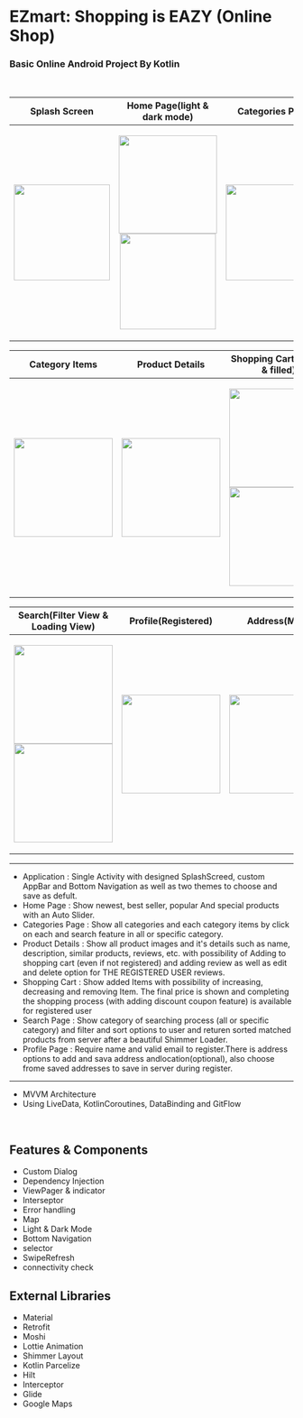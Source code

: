 # EZmart: Shopping is EAZY (Online Shop)

### Basic Online Android Project By Kotlin 
<br>

| Splash Screen | Home Page(light & dark mode) | Categories Page |
|--|--|--|
|<p align="center"> <img src="https://user-images.githubusercontent.com/98989834/181878123-af8423d6-9c1b-4338-9e47-88019cfd4edd.jpg" width=170px> </p>| <p align="center"><img src="https://user-images.githubusercontent.com/98989834/181878195-52b6457f-8ddf-4f1c-ab2d-0d4e6c8ab97b.jpg" width=174px> <img src="https://user-images.githubusercontent.com/98989834/181878179-026d774f-a6f9-4268-aa2b-f16693a7d916.jpg" width=170px > </p> | <p align="center"><img src="https://user-images.githubusercontent.com/98989834/181878505-9d5edd28-9f18-415b-b1b4-ab4793202b6c.jpg" width=170px> </p>|

| Category Items | Product Details | Shopping Cart(Empty & filled) |
|--|--|--|
| <p align="center"> <img src="https://user-images.githubusercontent.com/98989834/181878733-d97e4b2c-e600-4e05-b3c7-8bff069dc477.jpg" width=175px> </p>| <p align="center"> <img src="https://user-images.githubusercontent.com/98989834/181878786-cade7b9e-881a-43ea-96dc-460f84e053a0.jpg" width=175px> </p>| <p align="center"> <img src="https://user-images.githubusercontent.com/98989834/181878818-40edd563-7b0f-4f43-ad6b-b3c4d2783ce1.jpg" width=175px> <img src="https://user-images.githubusercontent.com/98989834/181878824-93dbca1f-f0d1-4fe6-8bdc-775da11bdec4.jpg" width=175px> </p> |

| Search(Filter View & Loading View) | Profile(Registered) | Address(Map) |
|--|--|--|
| <p align="center"> <img src="https://user-images.githubusercontent.com/98989834/181879697-bc571be1-b974-4312-b10d-c0fef58b2cf9.jpg" width=175px> <img src="https://user-images.githubusercontent.com/98989834/181879716-dc79f208-fd6b-4eec-98ce-be2427b43884.jpg" width=175px></p>| <p align="center"> <img src="https://user-images.githubusercontent.com/98989834/181879760-08cde1b1-3027-4b99-a6e9-ac1f57a4f657.jpg" width=175px> </p>| <p align="center"> <img src="https://user-images.githubusercontent.com/98989834/181879810-95a06a05-cb41-4cdf-9090-7a77ece300ba.jpg" width=175px> </p> |
***
 - Application : Single Activity with designed SplashScreed, custom AppBar and Bottom Navigation as well as two themes to choose and save as defult.
 - Home Page :  Show newest, best seller, popular And special products with an Auto Slider.
 - Categories Page : Show all categories and each category items by click on each and search feature in all or specific category.
 - Product Details : Show all product images and it's details such as name, description, similar products, reviews, etc. with possibility of Adding to shopping cart (even if not registered) and adding review as well as edit and delete option for THE REGISTERED USER reviews.
 - Shopping Cart : Show added Items with possibility of increasing, decreasing and removing Item. The final price is shown and completing the shopping process (with adding discount coupon feature) is available for registered user
 - Search Page : Show category of searching process (all or specific category) and filter and sort options to user and returen sorted matched products from server after a beautiful Shimmer Loader.
 - Profile Page : Require name and valid email to register.There is address options to add and sava address andlocation(optional), also choose frome saved addresses to save in server during register.
***
 - MVVM Architecture
 - Using LiveData, KotlinCoroutines, DataBinding and GitFlow
<br>

 ## Features & Components
 - Custom Dialog
 - Dependency Injection
 - ViewPager & indicator
 - Interseptor
 - Error handling
 - Map
 - Light & Dark Mode
 - Bottom Navigation
 - selector
 - SwipeRefresh
 - connectivity check
 
 ## External Libraries
 - Material
 - Retrofit
 - Moshi
 - Lottie Animation
 - Shimmer Layout
 - Kotlin Parcelize
 - Hilt
 - Interceptor
 - Glide
 - Google Maps
